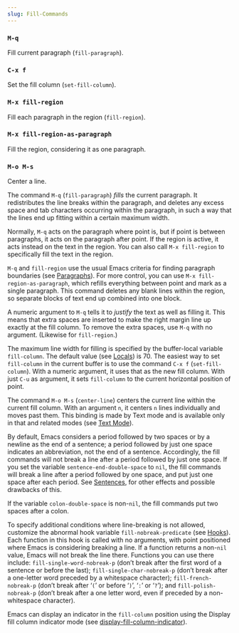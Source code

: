 ```yaml
---
slug: Fill-Commands
---
```


### `M-q`

Fill current paragraph (`fill-paragraph`).

### `C-x f`

Set the fill column (`set-fill-column`).

### `M-x fill-region`

Fill each paragraph in the region (`fill-region`).

### `M-x fill-region-as-paragraph`

Fill the region, considering it as one paragraph.

### `M-o M-s`

Center a line.

The command `M-q` (`fill-paragraph`) *fills* the current paragraph. It redistributes the line breaks within the paragraph, and deletes any excess space and tab characters occurring within the paragraph, in such a way that the lines end up fitting within a certain maximum width.

Normally, `M-q` acts on the paragraph where point is, but if point is between paragraphs, it acts on the paragraph after point. If the region is active, it acts instead on the text in the region. You can also call `M-x fill-region` to specifically fill the text in the region.

`M-q` and `fill-region` use the usual Emacs criteria for finding paragraph boundaries (see [Paragraphs](Paragraphs)). For more control, you can use `M-x fill-region-as-paragraph`, which refills everything between point and mark as a single paragraph. This command deletes any blank lines within the region, so separate blocks of text end up combined into one block.

A numeric argument to `M-q` tells it to *justify* the text as well as filling it. This means that extra spaces are inserted to make the right margin line up exactly at the fill column. To remove the extra spaces, use `M-q` with no argument. (Likewise for `fill-region`.)

The maximum line width for filling is specified by the buffer-local variable `fill-column`. The default value (see [Locals](Locals)) is 70. The easiest way to set `fill-column` in the current buffer is to use the command `C-x f` (`set-fill-column`). With a numeric argument, it uses that as the new fill column. With just `C-u` as argument, it sets `fill-column` to the current horizontal position of point.

The command `M-o M-s` (`center-line`) centers the current line within the current fill column. With an argument `n`, it centers `n` lines individually and moves past them. This binding is made by Text mode and is available only in that and related modes (see [Text Mode](Text-Mode)).

By default, Emacs considers a period followed by two spaces or by a newline as the end of a sentence; a period followed by just one space indicates an abbreviation, not the end of a sentence. Accordingly, the fill commands will not break a line after a period followed by just one space. If you set the variable `sentence-end-double-space` to `nil`, the fill commands will break a line after a period followed by one space, and put just one space after each period. See [Sentences](Sentences), for other effects and possible drawbacks of this.

If the variable `colon-double-space` is non-`nil`, the fill commands put two spaces after a colon.

To specify additional conditions where line-breaking is not allowed, customize the abnormal hook variable `fill-nobreak-predicate` (see [Hooks](Hooks)). Each function in this hook is called with no arguments, with point positioned where Emacs is considering breaking a line. If a function returns a non-`nil` value, Emacs will not break the line there. Functions you can use there include: `fill-single-word-nobreak-p` (don’t break after the first word of a sentence or before the last); `fill-single-char-nobreak-p` (don’t break after a one-letter word preceded by a whitespace character); `fill-french-nobreak-p` (don’t break after ‘`(`’ or before ‘`)`’, ‘`:`’ or ‘`?`’); and `fill-polish-nobreak-p` (don’t break after a one letter word, even if preceded by a non-whitespace character).

Emacs can display an indicator in the `fill-column` position using the Display fill column indicator mode (see [display-fill-column-indicator](Displaying-Boundaries)).
